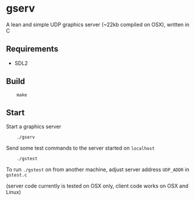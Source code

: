 # gserv
A lean and simple UDP graphics server (~22kb compiled on OSX), written in C

## Requirements

* SDL2

## Build

```
    make
```    


## Start

Start a graphics server
```
    ./gserv
```    

Send some test commands to the server started on `localhost`
```
    ./gstest
```    

To run `./gstest` on from another machine, adjust server address `UDP_ADDR` in `gstest.c`

(server code currently is tested on OSX only, client code works on OSX and Linux)
